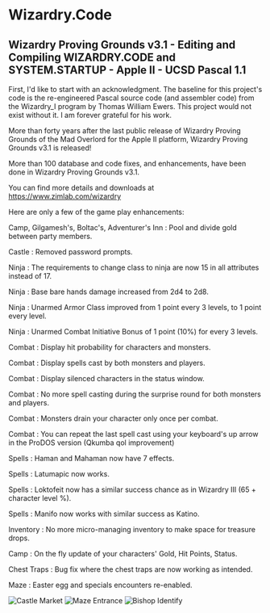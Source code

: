 # Wizardry.Code
Wizardry Proving Grounds v3.1 - Editing and Compiling WIZARDRY.CODE and SYSTEM.STARTUP - Apple II - UCSD Pascal 1.1
-

First, I'd like to start with an acknowledgment. The baseline for this project's code is the re-engineered Pascal source code (and assembler code) from the Wizardry_I program by Thomas William Ewers. This project would not exist without it. I am forever grateful for his work.

More than forty years after the last public release of Wizardry Proving Grounds of the Mad Overlord for the Apple II platform, Wizardry Proving Grounds v3.1 is released!

More than 100 database and code fixes, and enhancements, have been done in Wizardry Proving Grounds v3.1.

You can find more details and downloads at https://www.zimlab.com/wizardry

Here are only a few of the game play enhancements:

Camp, Gilgamesh's, Boltac's, Adventurer's Inn : Pool and divide gold between party members.	

Castle : Removed password prompts.

Ninja : The requirements to change class to ninja are now 15 in all attributes instead of 17.

Ninja : Base bare hands damage increased from 2d4 to 2d8.

Ninja : Unarmed Armor Class improved from 1 point every 3 levels, to 1 point every level.

Ninja : Unarmed Combat Initiative Bonus of 1 point (10%) for every 3 levels.

Combat : Display hit probability for characters and monsters.

Combat : Display spells cast by both monsters and players.

Combat : Display silenced characters in the status window.

Combat : No more spell casting during the surprise round for both monsters and players.

Combat : Monsters drain your character only once per combat.

Combat : You can repeat the last spell cast using your keyboard's up arrow in the ProDOS version (Qkumba qol improvement)

Spells : Haman and Mahaman now have 7 effects.

Spells : Latumapic now works.

Spells : Loktofeit now has a similar success chance as in Wizardry III (65 + character level %).

Spells : Manifo now works with similar success as Katino.

Inventory : No more micro-managing inventory to make space for treasure drops.

Camp : On the fly update of your characters' Gold, Hit Points, Status.

Chest Traps : Bug fix where the chest traps are now working as intended.

Maze : Easter egg and specials encounters re-enabled.

<img src="resources/castle-market-party-01.png" alt="Castle Market"/>
<img src="resources/maze-entrance-party-01.png" alt="Maze Entrance"/>
<img src="resources/bishop-identify-01.png" alt="Bishop Identify"/>
